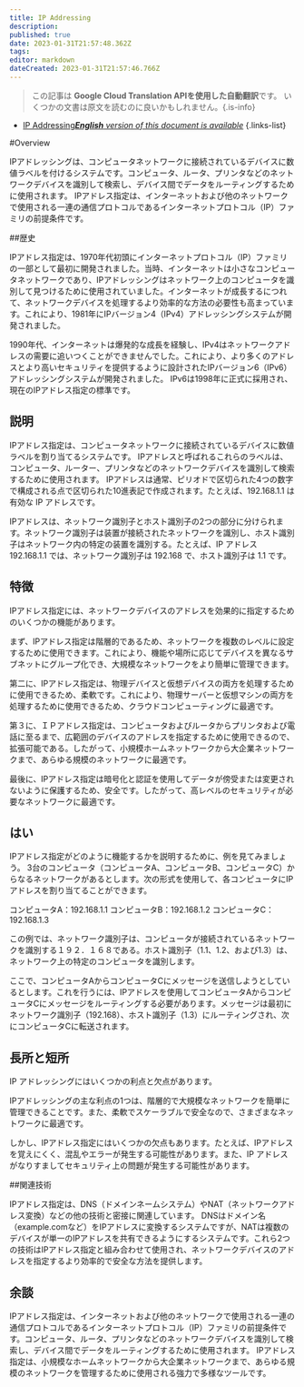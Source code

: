 ```yaml
---
title: IP Addressing
description: 
published: true
date: 2023-01-31T21:57:48.362Z
tags: 
editor: markdown
dateCreated: 2023-01-31T21:57:46.766Z
---
```


> この記事は **Google Cloud Translation APIを使用した自動翻訳**です。
いくつかの文書は原文を読むのに良いかもしれません。{.is-info}

- [IP Addressing***English** version of this document is available*](/en/Knowledge-base/Dictionary/ip-addressing)
{.links-list}


#Overview

IPアドレッシングは、コンピュータネットワークに接続されているデバイスに数値ラベルを付けるシステムです。コンピュータ、ルータ、プリンタなどのネットワークデバイスを識別して検索し、デバイス間でデータをルーティングするために使用されます。 IPアドレス指定は、インターネットおよび他のネットワークで使用される一連の通信プロトコルであるインターネットプロトコル（IP）ファミリの前提条件です。

##歴史

IPアドレス指定は、1970年代初頭にインターネットプロトコル（IP）ファミリの一部として最初に開発されました。当時、インターネットは小さなコンピュータネットワークであり、IPアドレッシングはネットワーク上のコンピュータを識別して見つけるために使用されていました。インターネットが成長するにつれて、ネットワークデバイスを処理するより効率的な方法の必要性も高まっています。これにより、1981年にIPバージョン4（IPv4）アドレッシングシステムが開発されました。

1990年代、インターネットは爆発的な成長を経験し、IPv4はネットワークアドレスの需要に追いつくことができませんでした。これにより、より多くのアドレスとより高いセキュリティを提供するように設計されたIPバージョン6（IPv6）アドレッシングシステムが開発されました。 IPv6は1998年に正式に採用され、現在のIPアドレス指定の標準です。

## 説明

IPアドレス指定は、コンピュータネットワークに接続されているデバイスに数値ラベルを割り当てるシステムです。 IPアドレスと呼ばれるこれらのラベルは、コンピュータ、ルーター、プリンタなどのネットワークデバイスを識別して検索するために使用されます。 IPアドレスは通常、ピリオドで区切られた4つの数字で構成される点で区切られた10進表記で作成されます。たとえば、192.168.1.1 は有効な IP アドレスです。

IPアドレスは、ネットワーク識別子とホスト識別子の2つの部分に分けられます。ネットワーク識別子は装置が接続されたネットワークを識別し、ホスト識別子はネットワーク内の特定の装置を識別する。たとえば、IP アドレス 192.168.1.1 では、ネットワーク識別子は 192.168 で、ホスト識別子は 1.1 です。

## 特徴

IPアドレス指定には、ネットワークデバイスのアドレスを効果的に指定するためのいくつかの機能があります。

まず、IPアドレス指定は階層的であるため、ネットワークを複数のレベルに設定するために使用できます。これにより、機能や場所に応じてデバイスを異なるサブネットにグループ化でき、大規模なネットワークをより簡単に管理できます。

第二に、IPアドレス指定は、物理デバイスと仮想デバイスの両方を処理するために使用できるため、柔軟です。これにより、物理サーバーと仮想マシンの両方を処理するために使用できるため、クラウドコンピューティングに最適です。

第３に、ＩＰアドレス指定は、コンピュータおよびルータからプリンタおよび電話に至るまで、広範囲のデバイスのアドレスを指定するために使用できるので、拡張可能である。したがって、小規模ホームネットワークから大企業ネットワークまで、あらゆる規模のネットワークに最適です。

最後に、IPアドレス指定は暗号化と認証を使用してデータが傍受または変更されないように保護するため、安全です。したがって、高レベルのセキュリティが必要なネットワークに最適です。

## はい

IPアドレス指定がどのように機能するかを説明するために、例を見てみましょう。 3台のコンピュータ（コンピュータA、コンピュータB、コンピュータC）からなるネットワークがあるとします。次の形式を使用して、各コンピュータにIPアドレスを割り当てることができます。

コンピュータA：192.168.1.1
コンピュータB：192.168.1.2
コンピュータC：192.168.1.3

この例では、ネットワーク識別子は、コンピュータが接続されているネットワークを識別する１９２．１６８である。ホスト識別子（1.1、1.2、および1.3）は、ネットワーク上の特定のコンピュータを識別します。

ここで、コンピュータAからコンピュータCにメッセージを送信しようとしているとします。これを行うには、IPアドレスを使用してコンピュータAからコンピュータCにメッセージをルーティングする必要があります。メッセージは最初にネットワーク識別子（192.168）、ホスト識別子（1.3）にルーティングされ、次にコンピュータCに転送されます。

## 長所と短所

IP アドレッシングにはいくつかの利点と欠点があります。

IPアドレッシングの主な利点の1つは、階層的で大規模なネットワークを簡単に管理できることです。また、柔軟でスケーラブルで安全なので、さまざまなネットワークに最適です。

しかし、IPアドレス指定にはいくつかの欠点もあります。たとえば、IPアドレスを覚えにくく、混乱やエラーが発生する可能性があります。また、IP アドレスがなりすましてセキュリティ上の問題が発生する可能性があります。

##関連技術

IPアドレス指定は、DNS（ドメインネームシステム）やNAT（ネットワークアドレス変換）などの他の技術と密接に関連しています。 DNSはドメイン名（example.comなど）をIPアドレスに変換するシステムですが、NATは複数のデバイスが単一のIPアドレスを共有できるようにするシステムです。これら2つの技術はIPアドレス指定と組み合わせて使用され、ネットワークデバイスのアドレスを指定するより効率的で安全な方法を提供します。

## 余談

IPアドレス指定は、インターネットおよび他のネットワークで使用される一連の通信プロトコルであるインターネットプロトコル（IP）ファミリの前提条件です。コンピュータ、ルータ、プリンタなどのネットワークデバイスを識別して検索し、デバイス間でデータをルーティングするために使用されます。 IPアドレス指定は、小規模なホームネットワークから大企業ネットワークまで、あらゆる規模のネットワークを管理するために使用される強力で多様なツールです。